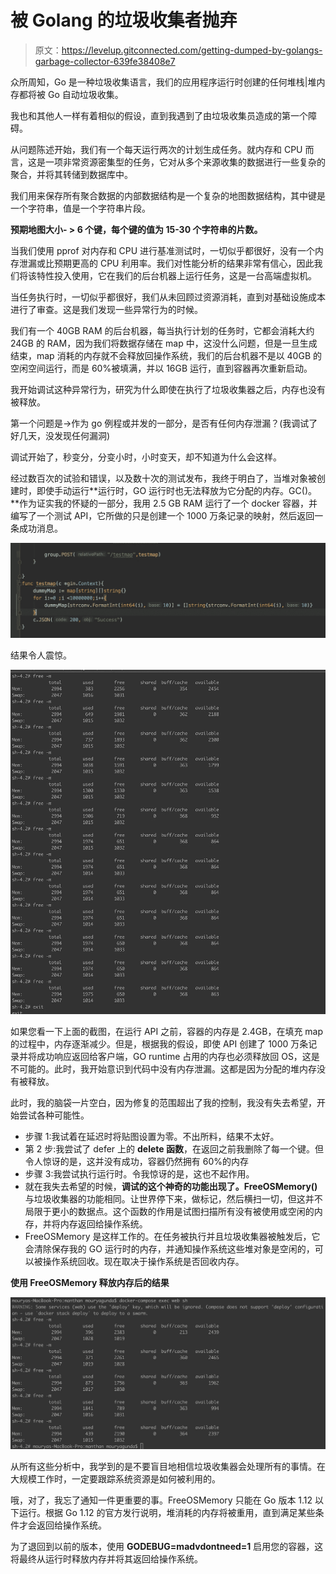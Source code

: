# 被 Golang 的垃圾收集者抛弃

> 原文：<https://levelup.gitconnected.com/getting-dumped-by-golangs-garbage-collector-639fe38408e7>

众所周知，Go 是一种垃圾收集语言，我们的应用程序运行时创建的任何堆栈|堆内存都将被 Go 自动垃圾收集。

我也和其他人一样有着相似的假设，直到我遇到了由垃圾收集员造成的第一个障碍。

从问题陈述开始，我们有一个每天运行两次的计划生成任务。就内存和 CPU 而言，这是一项非常资源密集型的任务，它对从多个来源收集的数据进行一些复杂的聚合，并将其转储到数据库中。

我们用来保存所有聚合数据的内部数据结构是一个复杂的地图数据结构，其中键是一个字符串，值是一个字符串片段。

**预期地图大小- > 6 个键，每个键的值为 15-30 个字符串的片数。**

当我们使用 pprof 对内存和 CPU 进行基准测试时，一切似乎都很好，没有一个内存泄漏或比预期更高的 CPU 利用率。我们对性能分析的结果非常有信心，因此我们将该特性投入使用，它在我们的后台机器上运行任务，这是一台高端虚拟机。

当任务执行时，一切似乎都很好，我们从未回顾过资源消耗，直到对基础设施成本进行了审查。这是我们发现一些异常行为的时候。

我们有一个 40GB RAM 的后台机器，每当执行计划的任务时，它都会消耗大约 24GB 的 RAM，因为我们将数据存储在 map 中，这没什么问题，但是一旦生成结束，map 消耗的内存就不会释放回操作系统，我们的后台机器不是以 40GB 的空闲空间运行，而是 60%被填满，并以 16GB 运行，直到容器再次重新启动。

我开始调试这种异常行为，研究为什么即使在执行了垃圾收集器之后，内存也没有被释放。

第一个问题是->作为 go 例程或并发的一部分，是否有任何内存泄漏？(我调试了好几天，没发现任何漏洞)

调试开始了，秒变分，分变小时，小时变天，却不知道为什么会这样。

经过数百次的试验和错误，以及数十次的测试发布，我终于明白了，当堆对象被创建时，即使手动运行**运行时，GO 运行时也无法释放为它分配的内存。GC()。**作为证实我的怀疑的一部分，我用 2.5 GB RAM 运行了一个 docker 容器，并编写了一个测试 API，它所做的只是创建一个 1000 万条记录的映射，然后返回一条成功消息。

![](img/40635b4c54b9c27667027e5af3709cf0.png)

结果令人震惊。

![](img/a005ee8e808b0c7b80d2cc7111ee0720.png)

如果您看一下上面的截图，在运行 API 之前，容器的内存是 2.4GB，在填充 map 的过程中，内存逐渐减少。但是，根据我的假设，即使 API 创建了 1000 万条记录并将成功响应返回给客户端，GO runtime 占用的内存也必须释放回 OS，这是不可能的。此时，我开始意识到代码中没有内存泄漏。这都是因为分配的堆内存没有被释放。

此时，我的脑袋一片空白，因为修复的范围超出了我的控制，我没有失去希望，开始尝试各种可能性。

*   步骤 1:我试着在延迟时将贴图设置为零。不出所料，结果不太好。
*   第 2 步:我尝试了 defer 上的 **delete 函数**，在返回之前我删除了每一个键。但令人惊讶的是，这并没有成功，容器仍然拥有 60%的内存
*   步骤 3:我尝试执行运行时。令我惊讶的是，这也不起作用。
*   就在我失去希望的时候，**调试的这个神奇的功能出现了。FreeOSMemory()** 与垃圾收集器的功能相同。让世界停下来，做标记，然后横扫一切，但这并不局限于更小的数据点。这个函数的作用是试图扫描所有没有被使用或空闲的内存，并将内存返回给操作系统。
*   FreeOSMemory 是这样工作的。在任务被执行并且垃圾收集器被触发后，它会清除保存我的 GO 运行时的内存，并通知操作系统这些堆对象是空闲的，可以被操作系统回收。现在取决于操作系统是否回收内存。

**使用 FreeOSMemory 释放内存后的结果**

![](img/fc41c0bddf8654cd5755a0482754cd57.png)

从所有这些分析中，我学到的是不要盲目地相信垃圾收集器会处理所有的事情。在大规模工作时，一定要跟踪系统资源是如何被利用的。

哦，对了，我忘了通知一件更重要的事。FreeOSMemory 只能在 Go 版本 1.12 以下运行。根据 Go 1.12 的官方发行说明，堆消耗的内存将被重用，直到满足某些条件才会返回给操作系统。

为了退回到以前的版本，使用 **GODEBUG=madvdontneed=1** 启用您的容器，这将最终从运行时释放内存并将其返回给操作系统。